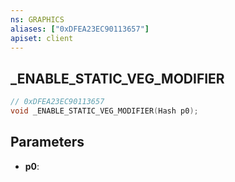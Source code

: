 ```yaml
---
ns: GRAPHICS
aliases: ["0xDFEA23EC90113657"]
apiset: client
---
```

## _ENABLE_STATIC_VEG_MODIFIER

```c
// 0xDFEA23EC90113657
void _ENABLE_STATIC_VEG_MODIFIER(Hash p0);
```


## Parameters
* **p0**:



